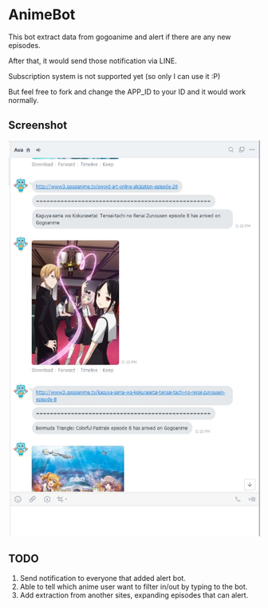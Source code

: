 # AnimeBot

This bot extract data from gogoanime and alert if there are any new episodes.

After that, it would send those notification via LINE.

Subscription system is not supported yet (so only I can use it :P)

But feel free to fork and change the APP_ID to your ID and it would work normally.

## Screenshot

![Screenshot](screenshot.jpg)


## TODO

1. Send notification to everyone that added alert bot.
2. Able to tell which anime user want to filter in/out by typing to the bot.
3. Add extraction from another sites, expanding episodes that can alert.